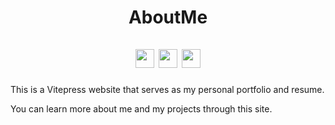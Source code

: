 <div align="center">

<h1>AboutMe
    <br>
    <br>
    <img src="https://img.shields.io/badge/VitePress-black?style=plastic&logo=vitepress&logoColor=%235c73e7" height="30" />
    <img src="https://img.shields.io/badge/Vue-black?style=plastic&logo=vuedotjs&logoColor=%234fc08d" height="30" />
    <img src="https://img.shields.io/badge/PrimeVue-black?style=plastic&logo=primevue&logoColor=%2341B883" height="30" />
</h1>

</div>

This is a Vitepress website that serves as my personal portfolio and resume.

You can learn more about me and my projects through this site.
